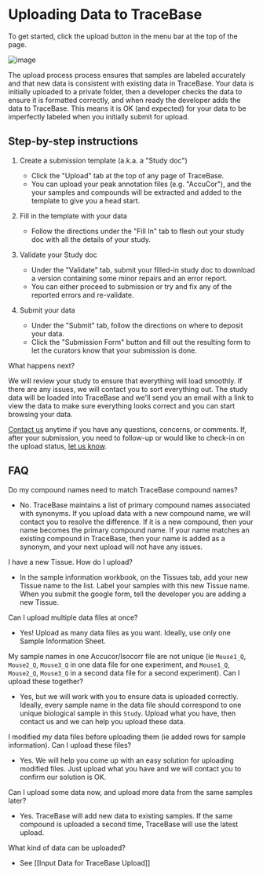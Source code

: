 # Uploading Data to TraceBase

To get started, click the upload button in the menu bar at the top of the page.

![image](https://user-images.githubusercontent.com/34348153/202543782-fba4123b-50ed-4a35-9c7c-b3c52183d086.png)

The upload process process ensures that samples are labeled accurately and that
new data is consistent with existing data in TraceBase.  Your data is initially
uploaded to a private folder, then a developer checks the data to ensure it is
formatted correctly, and when ready the developer adds the data to TraceBase.
This means it is OK (and expected) for your data to be imperfectly labeled when
you initially submit for upload.

## Step-by-step instructions

1. Create a submission template (a.k.a. a "Study doc")
    - Click the "Upload" tab at the top of any page of TraceBase.
    - You can upload your peak annotation files (e.g. "AccuCor"), and the your
      samples and compounds will be extracted and added to the template to give
      you a head start.

2. Fill in the template with your data
    - Follow the directions under the "Fill In" tab to flesh out your study doc
      with all the details of your study.

3. Validate your Study doc
    - Under the "Validate" tab, submit your filled-in study doc to download a
      version containing some minor repairs and an error report.
    - You can either proceed to submission or try and fix any of the reported
      errors and re-validate.

4. Submit your data
    - Under the "Submit" tab, follow the directions on where to deposit your
      data.
    - Click the "Submission Form" button and fill out the resulting form to let
      the curators know that your submission is done.

What happens next?

We will review your study to ensure that everything will load smoothly. If
there are any issues, we will contact you to sort everything out. The study
data will be loaded into TraceBase and we'll send you an email with a link to
view the data to make sure everything looks correct and you can start browsing
your data.

[Contact us](https://forms.gle/LNk4kk6RJKZWM6za9) anytime if you have any
questions, concerns, or comments. If, after your submission, you need to
follow-up or would like to check-in on the upload status, [let us
know](https://forms.gle/LNk4kk6RJKZWM6za9).

## FAQ

Do my compound names need to match TraceBase compound names?

* No.  TraceBase maintains a list of primary compound names associated with
  synonyms.  If you upload data with a new compound name, we will contact you
  to resolve the difference.  If it is a new compound, then your name becomes
  the primary compound name.  If your name matches an existing compound in
  TraceBase, then your name is added as a synonym, and your next upload will
  not have any issues.

I have a new Tissue.  How do I upload?

* In the sample information workbook, on the Tissues tab, add your new Tissue
  name to the list.  Label your samples with this new Tissue name.  When you
  submit the google form, tell the developer you are adding a new Tissue.

Can I upload multiple data files at once?

* Yes!  Upload as many data files as you want.  Ideally, use only one Sample
  Information Sheet.

My sample names in one Accucor/Isocorr file are not unique (ie `Mouse1_Q`,
`Mouse2_Q`, `Mouse3_Q` in one data file for one experiment, and `Mouse1_Q`,
`Mouse2_Q`, `Mouse3_Q` in a second data file for a second experiment).  Can I
upload these together?

* Yes, but we will work with you to ensure data is uploaded correctly.
  Ideally, every sample name in the data file should correspond to one unique
  biological sample in this `Study`.  Upload what you have, then contact us and
  we can help you upload these data.

I modified my data files before uploading them (ie added rows for sample
information).  Can I upload these files?

* Yes.  We will help you come up with an easy solution for uploading modified
  files.  Just upload what you have and we will contact you to confirm our
  solution is OK.

Can I upload some data now, and upload more data from the same samples later?

* Yes.  TraceBase will add new data to existing samples.  If the same compound
  is uploaded a second time, TraceBase will use the latest upload.

What kind of data can be uploaded?

* See [[Input Data for TraceBase Upload]]
